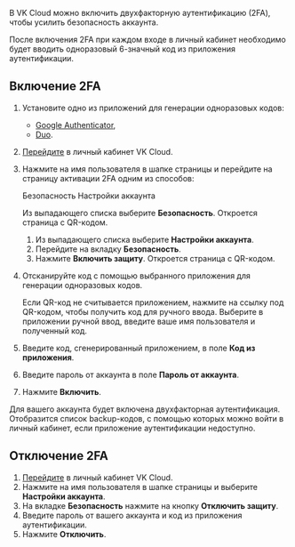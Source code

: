 В VK Cloud можно включить двухфакторную аутентификацию (2FA), чтобы усилить безопасность аккаунта.

После включения 2FA при каждом входе в личный кабинет необходимо будет вводить одноразовый 6-значный код из приложения аутентификации.

## Включение 2FA

1. Установите одно из приложений для генерации одноразовых кодов:
   - [Google Authenticator](https://support.google.com/accounts/answer/1066447),
   - [Duo](https://duo.com/product/trusted-users/two-factor-authentication/duo-mobile).
1. [Перейдите](https://msk.cloud.vk.com/app/) в личный кабинет VK Cloud.
1. Нажмите на имя пользователя в шапке страницы и перейдите на страницу активации 2FA одним из способов:

   <tabs>
   <tablist>
   <tab>Безопасность</tab>
   <tab>Настройки аккаунта</tab>
   </tablist>
   <tabpanel>

   Из выпадающего списка выберите **Безопасность**. Откроется страница с QR-кодом.

   </tabpanel>
   <tabpanel>

   1. Из выпадающего списка выберите **Настройки аккаунта**.
   1. Перейдите на вкладку **Безопасность**.
   1. Нажмите **Включить защиту**. Откроется страница с QR-кодом.

   </tabpanel>
   </tabs>

1. Отсканируйте код с помощью выбранного приложения для генерации одноразовых кодов.

   <info>

   Если QR-код не считывается приложением, нажмите на ссылку под QR-кодом, чтобы получить код для ручного ввода. Выберите в приложении ручной ввод, введите ваше имя пользователя и полученный код.

   </info>

1. Введите код, сгенерированный приложением, в поле **Код из приложения**.
1. Введите пароль от аккаунта в поле **Пароль от аккаунта**.
1. Нажмите **Включить**.

Для вашего аккаунта будет включена двухфакторная аутентификация. Отобразится список backup-кодов, с помощью которых можно войти в личный кабинет, если приложение аутентификации недоступно.

## Отключение 2FA

1. [Перейдите](https://msk.cloud.vk.com/app/) в личный кабинет VK Cloud.
1. Нажмите на имя пользователя в шапке страницы и выберите **Настройки аккаунта**.
1. На вкладке **Безопасность** нажмите на кнопку **Отключить защиту**.
1. Введите пароль от вашего аккаунта и код из приложения аутентификации.
1. Нажмите **Отключить**.
